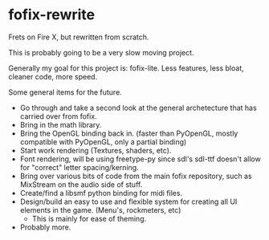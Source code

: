 fofix-rewrite
=============

Frets on Fire X, but rewritten from scratch.

This is probably going to be a very slow moving project.

Generally my goal for this project is: fofix-lite. Less features, less bloat, cleaner code, more speed.

Some general items for the future.
* Go through and take a second look at the general archetecture that has carried over from fofix.
* Bring in the math library.
* Bring the OpenGL binding back in. (faster than PyOpenGL, mostly compatible with PyOpenGL, only a partial binding)
* Start work rendering (Textures, shaders, etc).
* Font rendering, will be using freetype-py since sdl's sdl-ttf doesn't allow for "correct" letter spacing/kerning.
* Bring over various bits of code from the main fofix repository, such as MixStream on the audio side of stuff.
* Create/find a libsmf python binding for midi files.
* Design/build an easy to use and flexible system for creating all UI elements in the game. (Menu's, rockmeters, etc)
  * This is mainly for ease of theming.
* Probably more.

